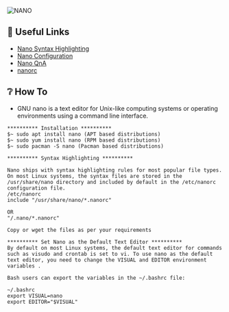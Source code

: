 ![NANO](https://user-images.githubusercontent.com/48232101/122084247-62194d00-ce21-11eb-816e-24b3fc160eb2.gif)

## 🔗 Useful Links 
* [Nano Syntax Highlighting](https://github.com/scopatz/nanorc)
* [Nano Configuration](https://www.nano-editor.org/dist/latest/nanorc.5.html)
* [Nano QnA](https://askubuntu.com/questions/73444/how-to-show-line-numbering-in-nano-when-opening-a-file)
* [nanorc](https://www.nano-editor.org/dist/latest/nanorc.5.html)

## ❔ How To
- GNU nano is a text editor for Unix-like computing systems or operating environments using a command line interface.

```
********** Installation **********
$~ sudo apt install nano (APT based distributions) 
$~ sudo yum install nano (RPM based distributions) 
$~ sudo pacman -S nano (Pacman based distributions) 

********** Syntax Highlighting **********

Nano ships with syntax highlighting rules for most popular file types. On most Linux systems, the syntax files are stored in the /usr/share/nano directory and included by default in the /etc/nanorc configuration file.
/etc/nanorc
include "/usr/share/nano/*.nanorc"

OR 
"/.nano/*.nanorc"

Copy or wget the files as per your requirements

********** Set Nano as the Default Text Editor **********
By default on most Linux systems, the default text editor for commands such as visudo and crontab is set to vi. To use nano as the default text editor, you need to change the VISUAL and EDITOR environment variables .

Bash users can export the variables in the ~/.bashrc file:

~/.bashrc
export VISUAL=nano
export EDITOR="$VISUAL"
```
